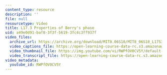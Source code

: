 ```yaml
---
content_type: resource
description: ''
file: null
resourcetype: Video
title: L17.3 Properties of Berry's phase
uid: a49e0d91-baf8-3f3f-5619-3fc4c3ff937f
video_files:
  archive_url: https://archive.org/download/MIT8.06S18/MIT8_06S18_L17S3_300k.mp4
  video_captions_file: https://open-learning-course-data-rc.s3.amazonaws.com/8-06-quantum-physics-iii-spring-2018/385ca9fd607055968a8fc02120b60723_RWPfOV0CV5Y.vtt
  video_thumbnail_file: https://img.youtube.com/vi/RWPfOV0CV5Y/default.jpg
  video_transcript_file: https://open-learning-course-data-rc.s3.amazonaws.com/8-06-quantum-physics-iii-spring-2018/ce09ab5d1c77dab3139542df0aca72bd_RWPfOV0CV5Y.pdf
video_metadata:
  youtube_id: RWPfOV0CV5Y
---
```

